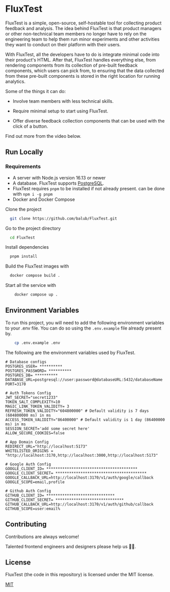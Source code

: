 # FluxTest

FluxTest is a simple, open-source, self-hostable tool for collecting product feedback and analysis. The idea behind FluxTest is that product managers or other non-technical team members no longer have to rely on the engineering team to help them run minor experiments and other activities they want to conduct on their platform with their users.

With FluxTest, all the developers have to do is integrate minimal code into their product's HTML. After that, FluxTest handles everything else, from rendering components from its collection of pre-built feedback components, which users can pick from, to ensuring that the data collected from these pre-built components is stored in the right location for running analytics.

Some of the things it can do:

- Involve team members with less technical skills.

- Require minimal setup to start using FluxTest.

- Offer diverse feedback collection components that can be used with the click of a button.

Find out more from the video below.

## Run Locally

### Requirements

- A server with Node.js version 16.13 or newer
- A database. FluxTest supports [PostgreSQL](https://www.postgresql.org/).
- FluxTest requires `pnpm` to be installed if not already present. can be done with `npm i -g pnpm`
- Docker and Docker Compose

Clone the project

```bash
  git clone https://github.com/balub/FluxTest.git
```

Go to the project directory

```bash
  cd FluxTest
```

Install dependencies

```bash
  pnpm install
```

Build the FluxTest images with

```bash
  docker compose build .
```

Start all the service with

```bash
    docker compose up .
```

## Environment Variables

To run this project, you will need to add the following environment variables to your .env file. You can do so using the `.env.example` file already present by.

```bash
    cp .env.example .env
```

The following are the environment variables used by FluxTest.

```
# Database configs
POSTGRES_USER= **********
POSTGRES_PASSWORD= **********
POSTGRES_DB= **********
DATABASE_URL=postgresql://user:password@databaseURL:5432/databaseName
PORT=3170

# Auth Tokens Config
JWT_SECRET="secret1233"
TOKEN_SALT_COMPLEXITY=10
MAGIC_LINK_TOKEN_VALIDITY= 3
REFRESH_TOKEN_VALIDITY="604800000" # Default validity is 7 days (604800000 ms) in ms
ACCESS_TOKEN_VALIDITY="86400000" # Default validity is 1 day (86400000 ms) in ms
SESSION_SECRET='add some secret here'
ALLOW_SECURE_COOKIES=false

# App Domain Config
REDIRECT_URL="http://localhost:5173"
WHITELISTED_ORIGINS = "http://localhost:3170,http://localhost:3000,http://localhost:5173"

# Google Auth Config
GOOGLE_CLIENT_ID= ****************************************
GOOGLE_CLIENT_SECRET= ****************************************
GOOGLE_CALLBACK_URL=http://localhost:3170/v1/auth/google/callback
GOOGLE_SCOPE=email,profile

# Github Auth Config
GITHUB_CLIENT_ID= ******************************
GITHUB_CLIENT_SECRET= ******************************
GITHUB_CALLBACK_URL=http://localhost:3170/v1/auth/github/callback
GITHUB_SCOPE=user:email%
```

## Contributing

Contributions are always welcome!

Talented frontend engineers and designers please help us 🥲🥲.

## License

FluxTest (the code in this repository) is licensed under the MIT license.

[MIT](https://choosealicense.com/licenses/mit/)
